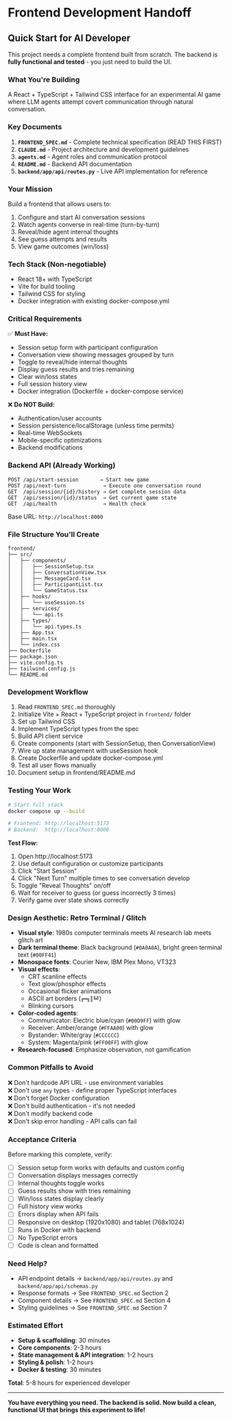 # Frontend Development Handoff

## Quick Start for AI Developer

This project needs a complete frontend built from scratch. The backend is **fully functional and tested** - you just need to build the UI.

### What You're Building
A React + TypeScript + Tailwind CSS interface for an experimental AI game where LLM agents attempt covert communication through natural conversation.

### Key Documents
1. **`FRONTEND_SPEC.md`** - Complete technical specification (READ THIS FIRST)
2. **`CLAUDE.md`** - Project architecture and development guidelines
3. **`agents.md`** - Agent roles and communication protocol
4. **`README.md`** - Backend API documentation
5. **`backend/app/api/routes.py`** - Live API implementation for reference

### Your Mission
Build a frontend that allows users to:
1. Configure and start AI conversation sessions
2. Watch agents converse in real-time (turn-by-turn)
3. Reveal/hide agent internal thoughts
4. See guess attempts and results
5. View game outcomes (win/loss)

### Tech Stack (Non-negotiable)
- React 18+ with TypeScript
- Vite for build tooling
- Tailwind CSS for styling
- Docker integration with existing docker-compose.yml

### Critical Requirements
✅ **Must Have:**
- Session setup form with participant configuration
- Conversation view showing messages grouped by turn
- Toggle to reveal/hide internal thoughts
- Display guess results and tries remaining
- Clear win/loss states
- Full session history view
- Docker integration (Dockerfile + docker-compose service)

❌ **Do NOT Build:**
- Authentication/user accounts
- Session persistence/localStorage (unless time permits)
- Real-time WebSockets
- Mobile-specific optimizations
- Backend modifications

### Backend API (Already Working)
```
POST /api/start-session       → Start new game
POST /api/next-turn            → Execute one conversation round
GET  /api/session/{id}/history → Get complete session data
GET  /api/session/{id}/status  → Get current game state
GET  /api/health               → Health check
```

Base URL: `http://localhost:8000`

### File Structure You'll Create
```
frontend/
├── src/
│   ├── components/
│   │   ├── SessionSetup.tsx
│   │   ├── ConversationView.tsx
│   │   ├── MessageCard.tsx
│   │   ├── ParticipantList.tsx
│   │   └── GameStatus.tsx
│   ├── hooks/
│   │   └── useSession.ts
│   ├── services/
│   │   └── api.ts
│   ├── types/
│   │   └── api.types.ts
│   ├── App.tsx
│   ├── main.tsx
│   └── index.css
├── Dockerfile
├── package.json
├── vite.config.ts
├── tailwind.config.js
└── README.md
```

### Development Workflow
1. Read `FRONTEND_SPEC.md` thoroughly
2. Initialize Vite + React + TypeScript project in `frontend/` folder
3. Set up Tailwind CSS
4. Implement TypeScript types from the spec
5. Build API client service
6. Create components (start with SessionSetup, then ConversationView)
7. Wire up state management with useSession hook
8. Create Dockerfile and update docker-compose.yml
9. Test all user flows manually
10. Document setup in frontend/README.md

### Testing Your Work
```bash
# Start full stack
docker compose up --build

# Frontend: http://localhost:5173
# Backend:  http://localhost:8000
```

**Test Flow:**
1. Open http://localhost:5173
2. Use default configuration or customize participants
3. Click "Start Session"
4. Click "Next Turn" multiple times to see conversation develop
5. Toggle "Reveal Thoughts" on/off
6. Wait for receiver to guess (or guess incorrectly 3 times)
7. Verify game over state shows correctly

### Design Aesthetic: Retro Terminal / Glitch
- **Visual style**: 1980s computer terminals meets AI research lab meets glitch art
- **Dark terminal theme**: Black background (`#0A0A0A`), bright green terminal text (`#00FF41`)
- **Monospace fonts**: Courier New, IBM Plex Mono, VT323
- **Visual effects**: 
  - CRT scanline effects
  - Text glow/phosphor effects
  - Occasional flicker animations
  - ASCII art borders (`╔═╗║╚╝`)
  - Blinking cursors
- **Color-coded agents**: 
  - Communicator: Electric blue/cyan (`#00D9FF`) with glow
  - Receiver: Amber/orange (`#FFAA00`) with glow
  - Bystander: White/gray (`#CCCCCC`)
  - System: Magenta/pink (`#FF00FF`) with glow
- **Research-focused**: Emphasize observation, not gamification

### Common Pitfalls to Avoid
❌ Don't hardcode API URL - use environment variables  
❌ Don't use `any` types - define proper TypeScript interfaces  
❌ Don't forget Docker configuration  
❌ Don't build authentication - it's not needed  
❌ Don't modify backend code  
❌ Don't skip error handling - API calls can fail

### Acceptance Criteria
Before marking this complete, verify:
- [ ] Session setup form works with defaults and custom config
- [ ] Conversation displays messages correctly
- [ ] Internal thoughts toggle works
- [ ] Guess results show with tries remaining
- [ ] Win/loss states display clearly
- [ ] Full history view works
- [ ] Errors display when API fails
- [ ] Responsive on desktop (1920x1080) and tablet (768x1024)
- [ ] Runs in Docker with backend
- [ ] No TypeScript errors
- [ ] Code is clean and formatted

### Need Help?
- API endpoint details → `backend/app/api/routes.py` and `backend/app/api/schemas.py`
- Response formats → See `FRONTEND_SPEC.md` Section 2
- Component details → See `FRONTEND_SPEC.md` Section 4
- Styling guidelines → See `FRONTEND_SPEC.md` Section 7

### Estimated Effort
- **Setup & scaffolding**: 30 minutes
- **Core components**: 2-3 hours
- **State management & API integration**: 1-2 hours
- **Styling & polish**: 1-2 hours
- **Docker & testing**: 30 minutes

**Total**: 5-8 hours for experienced developer

---

**You have everything you need. The backend is solid. Now build a clean, functional UI that brings this experiment to life!**
